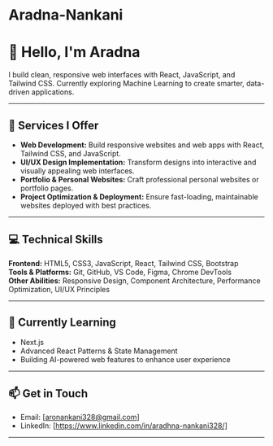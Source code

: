 # Aradna-Nankani


# 👋 Hello, I'm Aradna
I build clean, responsive web interfaces with React, JavaScript, and Tailwind CSS. Currently exploring Machine Learning to create smarter, data-driven applications.

---
## 🚀 Services I Offer

- **Web Development:** Build responsive websites and web apps with React, Tailwind CSS, and JavaScript.  
- **UI/UX Design Implementation:** Transform designs into interactive and visually appealing web interfaces.  
- **Portfolio & Personal Websites:** Craft professional personal websites or portfolio pages.  
- **Project Optimization & Deployment:** Ensure fast-loading, maintainable websites deployed with best practices.

---

## 💻 Technical Skills

**Frontend:** HTML5, CSS3, JavaScript, React, Tailwind CSS, Bootstrap  
**Tools & Platforms:** Git, GitHub, VS Code, Figma, Chrome DevTools  
**Other Abilities:** Responsive Design, Component Architecture, Performance Optimization, UI/UX Principles

---

## 🌱 Currently Learning

- Next.js  
- Advanced React Patterns & State Management
- Building AI-powered web features to enhance user experience  
---

## 📫 Get in Touch

- Email: [aronankani328@gmail.com]
- LinkedIn: [https://www.linkedin.com/in/aradhna-nankani328/]
---


